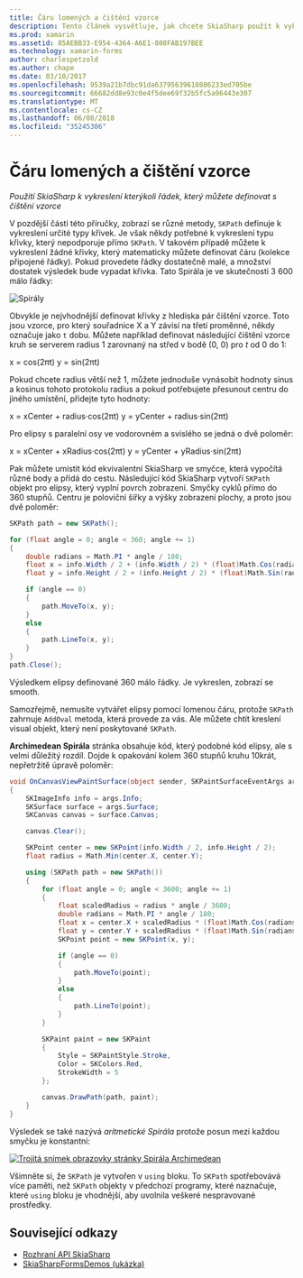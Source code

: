 ```yaml
---
title: Čáru lomených a čištění vzorce
description: Tento článek vysvětluje, jak chcete SkiaSharp použít k vykreslení kterýkoli řádek můžete definovat s čištění vzorce a to ukazuje s ukázkový kód.
ms.prod: xamarin
ms.assetid: 85AEBB33-E954-4364-A6E1-808FAB197BEE
ms.technology: xamarin-forms
author: charlespetzold
ms.author: chape
ms.date: 03/10/2017
ms.openlocfilehash: 9539a21b7dbc91da63795639610886233ed705be
ms.sourcegitcommit: 66682dd8e93c0e4f5dee69f32b5fc5a96443e307
ms.translationtype: MT
ms.contentlocale: cs-CZ
ms.lasthandoff: 06/08/2018
ms.locfileid: "35245306"
---
```

# <a name="polylines-and-parametric-equations"></a>Čáru lomených a čištění vzorce

_Použití SkiaSharp k vykreslení kterýkoli řádek, který můžete definovat s čištění vzorce_

V pozdější části této příručky, zobrazí se různé metody, `SKPath` definuje k vykreslení určité typy křivek. Je však někdy potřebné k vykreslení typu křivky, který nepodporuje přímo `SKPath`. V takovém případě můžete k vykreslení žádné křivky, který matematicky můžete definovat čáru (kolekce připojené řádky). Pokud provedete řádky dostatečně malé, a množství dostatek výsledek bude vypadat křivka. Tato Spirála je ve skutečnosti 3 600 málo řádky:

![](polylines-images/spiralexample.png "Spirály")

Obvykle je nejvhodnější definovat křivky z hlediska pár čištění vzorce. Toto jsou vzorce, pro který souřadnice X a Y závisí na třetí proměnné, někdy označuje jako `t` dobu. Můžete například definovat následující čištění vzorce kruh se serverem radius 1 zarovnaný na střed v bodě (0, 0) pro *t* od 0 do 1:

 x = cos(2πt) y = sin(2πt)

 Pokud chcete radius větší než 1, můžete jednoduše vynásobit hodnoty sinus a kosinus tohoto protokolu radius a pokud potřebujete přesunout centru do jiného umístění, přidejte tyto hodnoty:

 x = xCenter + radius·cos(2πt) y = yCenter + radius·sin(2πt)

Pro elipsy s paralelní osy ve vodorovném a svislého se jedná o dvě poloměr:

x = xCenter + xRadius·cos(2πt) y = yCenter + yRadius·sin(2πt)

Pak můžete umístit kód ekvivalentní SkiaSharp ve smyčce, která vypočítá různé body a přidá do cestu. Následující kód SkiaSharp vytvoří `SKPath` objekt pro elipsy, který vyplní povrch zobrazení. Smyčky cyklů přímo do 360 stupňů. Centru je poloviční šířky a výšky zobrazení plochy, a proto jsou dvě poloměr:

```csharp
SKPath path = new SKPath();

for (float angle = 0; angle < 360; angle += 1)
{
    double radians = Math.PI * angle / 180;
    float x = info.Width / 2 + (info.Width / 2) * (float)Math.Cos(radians);
    float y = info.Height / 2 + (info.Height / 2) * (float)Math.Sin(radians);

    if (angle == 0)
    {
        path.MoveTo(x, y);
    }
    else
    {
        path.LineTo(x, y);
    }
}
path.Close();
```

Výsledkem elipsy definované 360 málo řádky. Je vykreslen, zobrazí se smooth.

Samozřejmě, nemusíte vytvářet elipsy pomocí lomenou čáru, protože `SKPath` zahrnuje `AddOval` metoda, která provede za vás. Ale můžete chtít kreslení visual objekt, který není poskytované `SKPath`.

**Archimedean Spirála** stránka obsahuje kód, který podobné kód elipsy, ale s velmi důležitý rozdíl. Dojde k opakování kolem 360 stupňů kruhu 10krát, nepřetržitě úpravě poloměr:

```csharp
void OnCanvasViewPaintSurface(object sender, SKPaintSurfaceEventArgs args)
{
    SKImageInfo info = args.Info;
    SKSurface surface = args.Surface;
    SKCanvas canvas = surface.Canvas;

    canvas.Clear();

    SKPoint center = new SKPoint(info.Width / 2, info.Height / 2);
    float radius = Math.Min(center.X, center.Y);

    using (SKPath path = new SKPath())
    {
        for (float angle = 0; angle < 3600; angle += 1)
        {
            float scaledRadius = radius * angle / 3600;
            double radians = Math.PI * angle / 180;
            float x = center.X + scaledRadius * (float)Math.Cos(radians);
            float y = center.Y + scaledRadius * (float)Math.Sin(radians);
            SKPoint point = new SKPoint(x, y);

            if (angle == 0)
            {
                path.MoveTo(point);
            }
            else
            {
                path.LineTo(point);
            }
        }

        SKPaint paint = new SKPaint
        {
            Style = SKPaintStyle.Stroke,
            Color = SKColors.Red,
            StrokeWidth = 5
        };

        canvas.DrawPath(path, paint);
    }
}
```

Výsledek se také nazývá *aritmetické Spirála* protože posun mezi každou smyčku je konstantní:

[![](polylines-images/archimedeanspiral-small.png "Trojitá snímek obrazovky stránky Spirála Archimedean")](polylines-images/archimedeanspiral-large.png#lightbox "Trojitá snímek obrazovky stránky Archimedean Spirála")

Všimněte si, že `SKPath` je vytvořen v `using` bloku. To `SKPath` spotřebovává více paměti, než `SKPath` objekty v předchozí programy, které naznačuje, které `using` bloku je vhodnější, aby uvolnila veškeré nespravované prostředky.


## <a name="related-links"></a>Související odkazy

- [Rozhraní API SkiaSharp](https://developer.xamarin.com/api/root/SkiaSharp/)
- [SkiaSharpFormsDemos (ukázka)](https://developer.xamarin.com/samples/xamarin-forms/SkiaSharpForms/Demos/)
